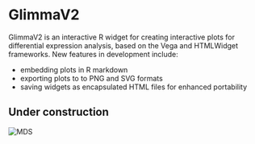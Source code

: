 # GlimmaV2
GlimmaV2 is an interactive R widget for creating interactive plots for differential expression analysis, based on the Vega and HTMLWidget frameworks. New features in development include:
- embedding plots in R markdown
- exporting plots to to PNG and SVG formats
- saving widgets as encapsulated HTML files for enhanced portability
## Under construction
![MDS](https://github.com/hasacat/GlimmaV2/blob/master/readme_assets/mdsplot.PNG)
